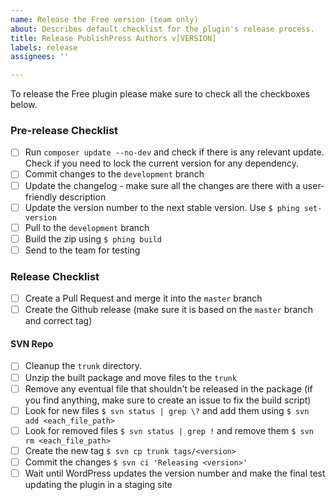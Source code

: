 ```yaml
---
name: Release the Free version (team only)
about: Describes default checklist for the plugin's release process.
title: Release PublishPress Authors v[VERSION]
labels: release
assignees: ''

---
```


To release the Free plugin please make sure to check all the checkboxes below.

### Pre-release Checklist

- [ ] Run `composer update --no-dev` and check if there is any relevant update. Check if you need to lock the current version for any dependency.
- [ ] Commit changes to the `development` branch
- [ ] Update the changelog - make sure all the changes are there with a user-friendly description
- [ ] Update the version number to the next stable version. Use `$ phing set-version`
- [ ] Pull to the `development` branch
- [ ] Build the zip using `$ phing build`
- [ ] Send to the team for testing

### Release Checklist

- [ ] Create a Pull Request and merge it into the `master` branch
- [ ] Create the Github release (make sure it is based on the `master` branch and correct tag)

#### SVN Repo
- [ ] Cleanup the `trunk` directory.
- [ ] Unzip the built package and move files to the `trunk`
- [ ] Remove any eventual file that shouldn't be released in the package (if you find anything, make sure to create an issue to fix the build script)
- [ ] Look for new files `$ svn status | grep \?` and add them using `$ svn add <each_file_path>`
- [ ] Look for removed files `$ svn status | grep !` and remove them `$ svn rm <each_file_path>`
- [ ] Create the new tag `$ svn cp trunk tags/<version>`
- [ ] Commit the changes `$ svn ci 'Releasing <version>'`
- [ ] Wait until WordPress updates the version number and make the final test updating the plugin in a staging site
